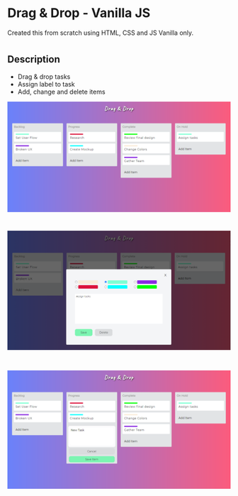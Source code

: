<h1>Drag & Drop - Vanilla JS</h1>
<p>Created this from scratch using HTML, CSS and JS Vanilla only.</p>
<h1 />

<h2>Description</h2>
<ul>
<li>Drag & drop tasks</li>
<li>Assign label to task</li>
<li>Add, change and delete items</li>
</ul>

![alt text](https://github.com/TomLaz/js-drag-n-drop/blob/main/public/example1.png)
<h1 />

![alt text](https://github.com/TomLaz/js-drag-n-drop/blob/main/public/example2.png)
<h1 />

![alt text](https://github.com/TomLaz/js-drag-n-drop/blob/main/public/example3.png)
<h1 />

